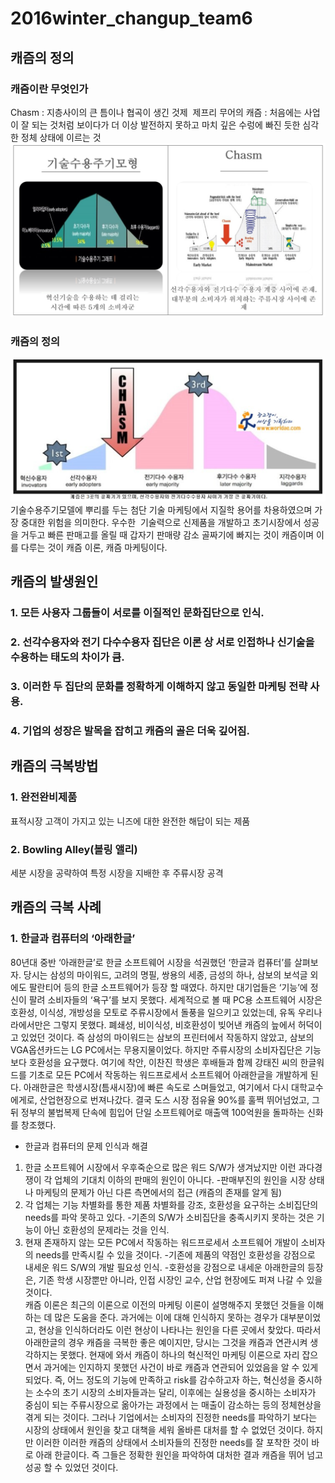 # 2016winter_changup_team6
 
## 캐즘의 정의
### 캐즘이란 무엇인가
Chasm : 지층사이의 큰 틈이나 협곡이 생긴 것제 
제프리 무어의 캐즘 : 처음에는 사업이 잘 되는 것처럼 보이다가 더 이상 발전하지 못하고 마치 깊은 수렁에 빠진 듯한 심각한 정체 상태에 이르는 것
![](https://github.com/sdkjd/2016winter_changup/blob/master/images/사용자모형.png)
### 캐즘의 정의
![](https://github.com/sdkjd/2016winter_changup/blob/master/images/캐즘그래프.png)
기술수용주기모델에 뿌리를 두는 첨단 기술 마케팅에서 지질학 용어를 차용하였으며 가장 중대한 위험을 의미한다. 우수한  기술력으로 신제품을 개발하고 초기시장에서 성공을 거두고 빠른 판매고를 올릴 때 갑자기 판매량 감소 골짜기에 빠지는 것이 캐즘이며 이를 다루는 것이 캐즘 이론, 캐즘 마케팅이다. 
## 캐즘의 발생원인
### 1. 모든 사용자 그룹들이 서로를 이질적인 문화집단으로 인식.
### 2. 선각수용자와 전기 다수수용자 집단은 이론 상 서로 인접하나 신기술을 수용하는 태도의 차이가 큼.
### 3. 이러한 두 집단의 문화를 정확하게 이해하지 않고 동일한 마케팅 전략 사용.
### 4. 기업의 성장은 발목을 잡히고 캐즘의 골은 더욱 깊어짐.

## 캐즘의 극복방법
### 1. 완전완비제품
표적시장 고객이 가지고 있는 니즈에 대한 완전한 해답이 되는 제품
### 2. Bowling Alley(볼링 앨리)
세분 시장을 공략하여 특정 시장을 지배한 후 주류시장 공격
## 캐즘의 극복 사례      
### 1. 한글과 컴퓨터의 ‘아래한글’     
 80년대 중반 ‘아래한글’로 한글 소프트웨어 시장을 석권했던 ‘한글과 컴퓨터’를 살펴보자. 당시는 삼성의 마이워드, 고려의 명필, 쌍용의 세종, 금성의 하나, 삼보의 보석글 외에도 팔란티어 등의 한글 소프트웨어가 등장 할 때였다. 하지만 대기업들은 ‘기능’에 정신이 팔려 소비자들의 ‘욕구’를 보지 못했다. 세계적으로 볼 때 PC용 소프트웨어 시장은 호환성, 이식성, 개방성을 모토로 주류시장에서 돌풍을 일으키고 있었는데, 유독 우리나라에서만은 그렇지 못했다. 폐쇄성, 비이식성, 비호환성이 빚어낸 캐즘의 늪에서 허덕이고 있었던 것이다. 즉 삼성의 마이워드는 삼보의 프린터에서 작동하지 않았고, 삼보의 VGA옵션카드는 LG PC에서는 무용지물이었다.
 하지만 주류시장의 소비자집단은 기능보다 호환성을 요구했다. 여기에 착안, 이찬진 학생은 후배들과 함께 강태진 씨의 한글워드를 기초로 모든 PC에서 작동하는 워드프로세서 소프트웨어 아래한글을 개발하게 된다. 아래한글은 학생시장(틈새시장)에 빠른 속도로 스며들었고, 여기에서 다시 대학교수에게로, 산업현장으로 번져나갔다. 결국 도스 시장 점유율 90%를 훌쩍 뛰어넘었고, 그 뒤 정부의 불법복제 단속에 힘입어 단일 소프트웨어로 매출액 100억원을 돌파하는 신화를 창조했다.     
- 한글과 컴퓨터의 문제 인식과 해결     
1. 한글 소프트웨어 시장에서 우후죽순으로 많은 워드 S/W가 생겨났지만 이런 과다경쟁이 각 업체의 기대치 이하의 판매의 원인이 아니다. 
-판매부진의 원인을 시장 상태나 마케팅의 문제가 아닌 다른 측면에서의 접근 (캐즘의 존재를 알게 됨) 
2. 각 업체는 기능 차별화를 통한 제품 차별화를 강조, 호환성을 요구하는 소비집단의 needs를 파악 못하고 있다. 
-기존의 S/W가 소비집단을 충족시키지 못하는 것은 기능이 아닌 호환성의 문제라는 것을 인식. 
3. 현재 존재하지 않는 모든 PC에서 작동하는 워드프로세서 소프트웨어 개발이 소비자의 needs를 만족시킬 수 있을 것이다.
-기존에 제품의 약점인 호환성을 강점으로 내세운 워드 S/W의 개발 필요성 인식. 
-호환성을 강점으로 내세운 아래한글의 등장은, 기존 학생 시장뿐만 아니라, 인접 시장인 교수, 산업 현장에도 퍼져 나갈 수 있을 것이다.      
 캐즘 이론은 최근의 이론으로 이전의 마케팅 이론이 설명해주지 못했던 것들을 이해하는 데 많은 도움을 준다. 과거에는 이에 대해 인식하지 못하는 경우가 대부분이었고, 현상을 인식하더라도 이런 현상이 나타나는 원인을 다른 곳에서 찾았다. 따라서 아래한글의 경우 캐즘을 극복한 좋은 예이지만, 당시는 그것을 캐즘과 연관시켜 생각하지는 못했다. 현재에 와서 캐즘이 하나의 혁신적인 마케팅 이론으로 자리 잡으면서 과거에는 인지하지 못했던 사건이 바로 캐즘과 연관되어 있었음을 알 수 있게 되었다. 즉, 어느 정도의 기능에 만족하고 risk를 감수하고자 하는, 혁신성을 중시하는 소수의 초기 시장의 소비자들과는 달리, 이후에는 실용성을 중시하는 소비자가 중심이 되는 주류시장으로 옮아가는 과정에서 는 매출이 감소하는 등의 정체현상을 겪게 되는 것이다. 그러나 기업에서는 소비자의 진정한 needs를 파악하기 보다는 시장의 상태에서 원인을 찾고 대책을 세워 올바른 대처를 할 수 없었던 것이다. 하지만 이러한 이러한 캐즘의 상태에서 소비자들의 진정한 needs를 잘 포착한 것이 바로 아래 한글이다. 즉 그들은 정확한 원인을 파악하여 대처한 결과 캐즘을 뛰어 넘고 성공 할 수 있었던 것이다. 
 

